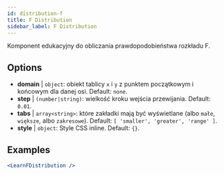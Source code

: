```yaml
---
id: distribution-f
title: F Distribution
sidebar_label: F Distribution
---
```


Komponent edukacyjny do obliczania prawdopodobieństwa rozkładu F.

## Options

* __domain__ | `object`: obiekt tablicy `x` i `y` z punktem początkowym i końcowym dla danej osi. Default: `none`.
* __step__ | `(number|string)`: wielkość kroku wejścia przewijania. Default: `0.01`.
* __tabs__ | `array<string>`: które zakładki mają być wyświetlane (albo `małe`, `większe`, albo `zakresowe`). Default: `[
  'smaller',
  'greater',
  'range'
]`.
* __style__ | `object`: Style CSS inline. Default: `{}`.


## Examples

```jsx live
<LearnFDistribution />
```

